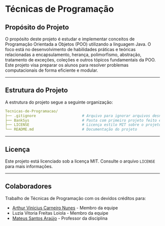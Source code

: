 # Técnicas de Programação  
## Propósito do Projeto  
O propósito deste projeto é estudar e implementar conceitos de Programação Orientada a Objetos (POO) utilizando a linguagem Java. O foco está no desenvolvimento de habilidades práticas e teóricas relacionadas a encapsulamento, herança, polimorfismo, abstração, tratamento de exceções, coleções e outros tópicos fundamentais da POO. Este projeto visa preparar os alunos para resolver problemas computacionais de forma eficiente e modular.  

---  

## Estrutura do Projeto  
A estrutura do projeto segue a seguinte organização:  
```yaml  
Tecnicas-de-Programacao/  
├── .gitignore                     # Arquivo para ignorar arquivos desnecessários no Git  
├── BankSys                        # Pasta com primeiro projeto feito em sala (08/04/2025)  
├── LICENSE                        # Licença estilo MIT sobre o projeto  
└── README.md                      # Documentação do projeto  
```  
---  

## Licença  
Este projeto está licenciado sob a licença MIT. Consulte o arquivo `LICENSE` para mais informações.  

---  

## Colaboradores  
Trabalho de Técnicas de Programação com os devidos créditos para:  
- [Arthur Vinicius Carneiro Nunes](https://github.com/ApenasUmSonhador) - Membro da equipe  
- Luzia Vitoria Freitas Loiola - Membro da equipe  
- [Mateus Santos Araújo](https://github.com/Matheus-Santos-Araujo) - Professor da disciplina  